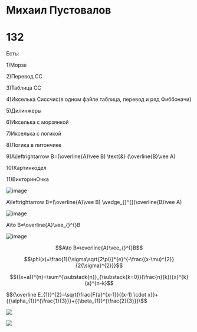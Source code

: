# Михаил Пустовалов 
# 132
Есть:

1)Морзе

2)Перевод СС

3)Таблица СС

4)Икселька Сиссчис(в одном файле таблица, перевод и ряд Фиббоначи)

5)Дилинжеры

6)Икселька с морзянкой

7)Икселька с логикой

8)Логика в питончике

9)A\leftrightarrow B=(\overline{A}\vee B) \text{&} (\overline{B}\vee A)

10)Картинкодел

11)ВикторинОчка

![image](https://user-images.githubusercontent.com/114387840/200456983-c4dbc06b-9ea9-4a3a-acaa-a63395c97d03.png)

A\leftrightarrow B=(\overline{A}\vee B) \wedge_{}^{}(\overline{B}\vee A)

![image](https://user-images.githubusercontent.com/114387840/200457402-5fe8da3b-0d80-413c-a626-d8a1a4e55a69.png)

A\to B=\overline{A}\vee_{}^{}B

![image](https://user-images.githubusercontent.com/114387840/200457658-222ddaff-81bf-4d2f-8353-456e039b3e30.png)

$$A\to B=\overline{A}\vee_{}^{}B$$

$$\phi(x)=\frac{1}{\sigma\sqrt{2\pi}}*{e}^{-\frac{(x-\mu)^{2}}{2{\sigma}^{2}}}$$

$${(x+a)}^{n}=\sum^{\substack{n}}_{\substack{k=0}}(\frac{n}{k}){x}^{k}{a}^{n-k}$$

$${\overline E_{1}}^{2}=\sqrt{\frac{F{a}^{x-1}}{(x-1) \cdot x}}+{{\alpha_{1}}^{\frac{1}{3}}}+{{\beta_{1}}^{\frac{2}{3}}}\$$

[![](https://mermaid.ink/img/pako:eNp1TjsKwkAUvMrj1SliYbO1N7DdZsm-6EI2CXG3kBBQxE7wAnqHFBYhQb3C2xu5ATtxmhmYD9NiVmlCgbUhcMYVBHznHsKRR37xFC4zQ7jKEiIk8o2HcOaeB54kgoBFmv54E49_vXc48ZMf4RAXvqklJmipscro-KSdKxLdlixJFFFqypUvnERZdjGqvKvW-zJD4RpPCfpaK0crozaNsihyVeyo-wBd4V0i?type=png)](https://mermaid.live/edit#pako:eNp1TjsKwkAUvMrj1SliYbO1N7DdZsm-6EI2CXG3kBBQxE7wAnqHFBYhQb3C2xu5ATtxmhmYD9NiVmlCgbUhcMYVBHznHsKRR37xFC4zQ7jKEiIk8o2HcOaeB54kgoBFmv54E49_vXc48ZMf4RAXvqklJmipscro-KSdKxLdlixJFFFqypUvnERZdjGqvKvW-zJD4RpPCfpaK0crozaNsihyVeyo-wBd4V0i)

[![](https://mermaid.ink/img/pako:eNp1UstOwkAU_ZXJrDQBP4CFiYEPMOjK1sXQVjBKIbUsTEuCVeMCDPGxMiYadWuCSkN5FH_hzh9577RIAG3Tx9x77uk5Z-pxo2ZaPMfLjqhX2G5BtxkeW2twDyH05LVs4T2AqWytp61sdtOHB6ox-Mb2FL4IBBN5I1u-8OBpudhcnZQXEMEAr5Ff8uBttvgLGUAoLyFGyjHR-mUPXhZL6VSZ4Vheg1d5JgOlYUhv8ElK-8t2oMcgYjBCkSOmtH5gOcBnKIP9hFEQY0FbdIRnjCRdJq_wQZ_qpPCCkv1IBAjvM3iHISoMac4vJpgSUZpaYnlDuVNqItnNMAwB1eBszOAOGzE1UnIzyUQBIggpQZqbyHMYy7Zv6HaCyxMO0-kptSMVH9FTEhHNzm0vuVCfpzXGNVW5hdQkOz4ztPkuEeo3MNlOBRpK4C0aRi8YkRL5rw6_uBprL2UqItO2Bs-YwEDZ69C-4K7wDK9aTlUcmvjHegTWuVuxqpbOc_hqCudI57rdRJxouLWdU9vgOddpWBneqJvCtQqHAn_0Ks8diOMTrNaFvVerzdbNHxw2siQ?type=png)](https://mermaid.live/edit#pako:eNp1UstOwkAU_ZXJrDQBP4CFiYEPMOjK1sXQVjBKIbUsTEuCVeMCDPGxMiYadWuCSkN5FH_hzh9577RIAG3Tx9x77uk5Z-pxo2ZaPMfLjqhX2G5BtxkeW2twDyH05LVs4T2AqWytp61sdtOHB6ox-Mb2FL4IBBN5I1u-8OBpudhcnZQXEMEAr5Ff8uBttvgLGUAoLyFGyjHR-mUPXhZL6VSZ4Vheg1d5JgOlYUhv8ElK-8t2oMcgYjBCkSOmtH5gOcBnKIP9hFEQY0FbdIRnjCRdJq_wQZ_qpPCCkv1IBAjvM3iHISoMac4vJpgSUZpaYnlDuVNqItnNMAwB1eBszOAOGzE1UnIzyUQBIggpQZqbyHMYy7Zv6HaCyxMO0-kptSMVH9FTEhHNzm0vuVCfpzXGNVW5hdQkOz4ztPkuEeo3MNlOBRpK4C0aRi8YkRL5rw6_uBprL2UqItO2Bs-YwEDZ69C-4K7wDK9aTlUcmvjHegTWuVuxqpbOc_hqCudI57rdRJxouLWdU9vgOddpWBneqJvCtQqHAn_0Ks8diOMTrNaFvVerzdbNHxw2siQ)
